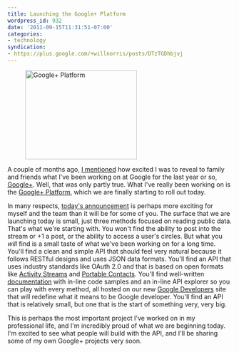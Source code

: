 ```yaml
---
title: Launching the Google+ Platform
wordpress_id: 932
date: '2011-09-15T11:31:51-07:00'
categories:
- technology
syndication:
- https://plus.google.com/+willnorris/posts/DTzTGDhbjvj
---
```


<aside class="alignright"><figure>
  <img src="plus-platform.jpg" alt="Google+ Platform" width="250" height="200" />
</figure></aside>

A couple of months ago, [I mentioned][] how excited I was to reveal to family and friends what I've been working on at
Google for the last year or so, [Google+][].  Well, that was only partly true.  What I've really been working on is the
[Google+ Platform][], which we are finally starting to roll out today.

In many respects, [today's announcement][] is perhaps more exciting for myself and the team than it will be for some of
you.  The surface that we are launching today is small, just three methods focused on reading public data.  That's what
we're starting with.  You won't find the ability to post into the stream or +1 a post, or the ability to access a user's
circles.  But what you *will* find is a small taste of what we've been working on for a long time.  You'll find a clean
and simple API that should feel very natural because it follows RESTful designs and uses JSON data formats.  You'll find
an API that uses industry standards like OAuth 2.0 and that is based on open formats like [Activity Streams][] and
[Portable Contacts][].  You'll find well-written [documentation][Google+ Platform] with in-line code samples and an
in-line API explorer so you can play with every method, all hosted on our new [Google Developers][] site that will
redefine what it means to be Google developer.  You'll find an API that is relatively small, but one that is the start
of something very, very big.

This is perhaps the most important project I've worked on in my professional life, and I'm incredibly proud of what we
are beginning today.  I'm excited to see what people will build with the API, and I'll be sharing some of my own Google+
projects very soon.

[I mentioned]: http://willnorris.com/2011/06/google-plus
[Google+]: http://www.google.com/+/
[Google+ Platform]: http://developers.google.com/+/
[today's announcement]: http://googleplusplatform.blogspot.com/
[Activity Streams]: http://activitystrea.ms/
[Portable Contacts]: http://portablecontacts.net/
[Google Developers]: http://developers.google.com/readme
